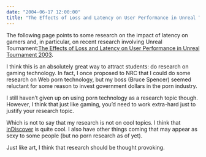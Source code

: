 ```yaml
---
date: "2004-06-17 12:00:00"
title: "The Effects of Loss and Latency on User Performance in Unreal Tournament 2003"
---
```




The following page points to some research on the impact of latency on gamers and, in particular, on recent research involving Unreal Tournament:[The Effects of Loss and Latency on User Performance in Unreal Tournament 2003](http://www.cs.wpi.edu/~claypool/papers/ut2003/).

I think this is an absolutely great way to attract students: do research on gaming technology. In fact, I once proposed to NRC that I could do some research on Web porn technology, but my boss (Bruce Spencer) seemed reluctant for some reason to invest government dollars in the porn industry.

I still haven&rsquo;t given up on using porn technology as a research topic though. However, I think that just like gaming, you&rsquo;d need to work extra-hard just to justify your research topic.

Which is not to say that my research is not on cool topics. I think that [inDiscover](http://www.indiscover.net) is quite cool. I also have other things coming that may appear as sexy to some people (but no porn research as of yet).

Just like art, I think that research should be thought provoking.
